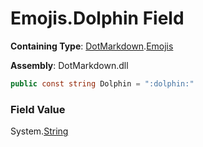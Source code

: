 # Emojis\.Dolphin Field

**Containing Type**: [DotMarkdown](../../README.md)\.[Emojis](../README.md)

**Assembly**: DotMarkdown\.dll

```csharp
public const string Dolphin = ":dolphin:"
```

### Field Value

System\.[String](https://docs.microsoft.com/en-us/dotnet/api/system.string)